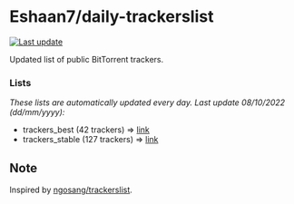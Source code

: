 
# Eshaan7/daily-trackerslist 

[![Last update](https://img.shields.io/badge/Last%20update-08/10/2022-blue.svg)](#)

Updated list of public BitTorrent trackers.

### Lists
*These lists are automatically updated every day. Last update 08/10/2022 (_dd/mm/yyyy_):*

* trackers_best (42 trackers) => [link](https://raw.githubusercontent.com/eshaan7/daily-trackerslist/master/trackers_best.txt)
* trackers_stable (127 trackers) => [link](https://raw.githubusercontent.com/eshaan7/daily-trackerslist/master/trackers_stable.txt)

## Note

Inspired by [ngosang/trackerslist](https://github.com/ngosang/trackerslist).
